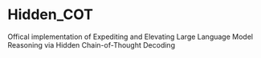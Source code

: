 # Hidden_COT
Offical implementation of Expediting and Elevating Large Language Model Reasoning via Hidden Chain-of-Thought Decoding
